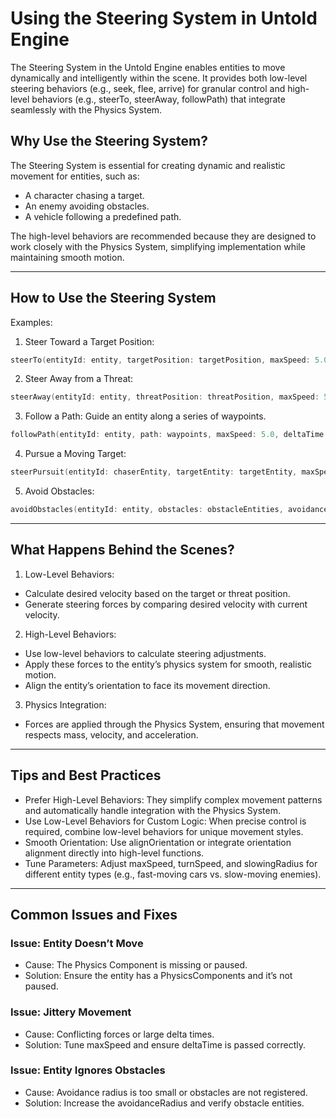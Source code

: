 # Using the Steering System in Untold Engine

The Steering System in the Untold Engine enables entities to move dynamically and intelligently within the scene. It provides both low-level steering behaviors (e.g., seek, flee, arrive) for granular control and high-level behaviors (e.g., steerTo, steerAway, followPath) that integrate seamlessly with the Physics System.

## Why Use the Steering System?

The Steering System is essential for creating dynamic and realistic movement for entities, such as:

- A character chasing a target.
- An enemy avoiding obstacles.
- A vehicle following a predefined path.

The high-level behaviors are recommended because they are designed to work closely with the Physics System, simplifying implementation while maintaining smooth motion.

---

## How to Use the Steering System

Examples:

1. Steer Toward a Target Position:

```swift
steerTo(entityId: entity, targetPosition: targetPosition, maxSpeed: 5.0, deltaTime: 0.016)
```
2. Steer Away from a Threat:

```swift
steerAway(entityId: entity, threatPosition: threatPosition, maxSpeed: 5.0, deltaTime: 0.016)
```

3. Follow a Path: Guide an entity along a series of waypoints.

```swift
followPath(entityId: entity, path: waypoints, maxSpeed: 5.0, deltaTime: 0.016)
```
4. Pursue a Moving Target:

```swift
steerPursuit(entityId: chaserEntity, targetEntity: targetEntity, maxSpeed: 5.0, deltaTime: 0.016)
```

5. Avoid Obstacles:

```swift
avoidObstacles(entityId: entity, obstacles: obstacleEntities, avoidanceRadius: 2.0, maxSpeed: 5.0, deltaTime: 0.016)
```

---

## What Happens Behind the Scenes?

1. Low-Level Behaviors:
- Calculate desired velocity based on the target or threat position.
- Generate steering forces by comparing desired velocity with current velocity.
2. High-Level Behaviors:
- Use low-level behaviors to calculate steering adjustments.
- Apply these forces to the entity’s physics system for smooth, realistic motion.
- Align the entity’s orientation to face its movement direction.
3. Physics Integration:
- Forces are applied through the Physics System, ensuring that movement respects mass, velocity, and acceleration.

---

## Tips and Best Practices
- Prefer High-Level Behaviors: They simplify complex movement patterns and automatically handle integration with the Physics System.
- Use Low-Level Behaviors for Custom Logic: When precise control is required, combine low-level behaviors for unique movement styles.
- Smooth Orientation: Use alignOrientation or integrate orientation alignment directly into high-level functions.
- Tune Parameters: Adjust maxSpeed, turnSpeed, and slowingRadius for different entity types (e.g., fast-moving cars vs. slow-moving enemies).

---

## Common Issues and Fixes

### Issue: Entity Doesn’t Move

- Cause: The Physics Component is missing or paused.
- Solution: Ensure the entity has a PhysicsComponents and it’s not paused.

### Issue: Jittery Movement

- Cause: Conflicting forces or large delta times.
- Solution: Tune maxSpeed and ensure deltaTime is passed correctly.

### Issue: Entity Ignores Obstacles

- Cause: Avoidance radius is too small or obstacles are not registered.
- Solution: Increase the avoidanceRadius and verify obstacle entities.

